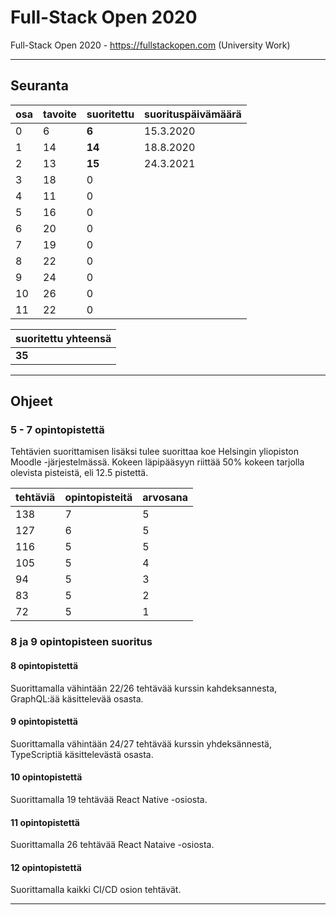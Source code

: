 # Full-Stack Open 2020

Full-Stack Open 2020 - https://fullstackopen.com (University Work)

---

## Seuranta

| osa  | tavoite  | suoritettu | suorituspäivämäärä |
| ---  | ---      | ---        | ---                |
| 0    | 6        | **6**      | 15.3.2020          |
| 1    | 14       | **14**     | 18.8.2020          |
| 2    | 13       | **15**     | 24.3.2021          |
| 3    | 18       | 0          |                    |
| 4    | 11       | 0          |                    |
| 5    | 16       | 0          |                    |
| 6    | 20       | 0          |                    |
| 7    | 19       | 0          |                    |
| 8    | 22       | 0          |                    |
| 9    | 24       | 0          |                    |
| 10   | 26       | 0          |                    |
| 11   | 22       | 0          |                    |

| suoritettu yhteensä |
| ---                 |
| **35**              |

---

## Ohjeet

### 5 - 7 opintopistettä

Tehtävien suorittamisen lisäksi tulee suorittaa koe Helsingin yliopiston Moodle -järjestelmässä. Kokeen läpipääsyyn riittää 50% kokeen tarjolla olevista pisteistä, eli 12.5 pistettä.

| tehtäviä  | opintopisteitä  | arvosana |
| ---       | ---             | ---      |
| 138       | 7               | 5        |
| 127       | 6               | 5        |
| 116       | 5               | 5        |
| 105       | 5               | 4        |
| 94        | 5               | 3        |
| 83        | 5               | 2        |
| 72        | 5               | 1        |


### 8 ja 9 opintopisteen suoritus

#### 8 opintopistettä

Suorittamalla vähintään 22/26 tehtävää kurssin kahdeksannesta, GraphQL:ää käsittelevää osasta.

#### 9 opintopistettä

Suorittamalla vähintään 24/27 tehtävää kurssin yhdeksännestä, TypeScriptiä käsittelevästä osasta.

#### 10 opintopistettä

Suorittamalla 19 tehtävää React Native -osiosta.

#### 11 opintopistettä

Suorittamalla 26 tehtävää React Nataive -osiosta.

#### 12 opintopistettä

Suorittamalla kaikki CI/CD osion tehtävät.

---
